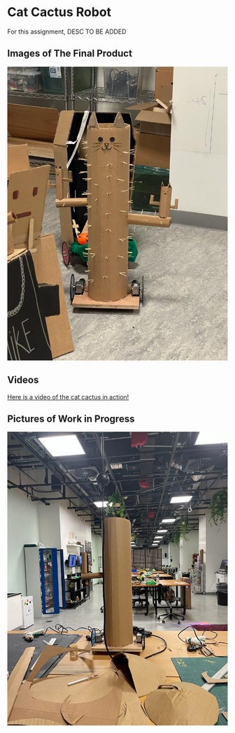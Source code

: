 # Cat Cactus Robot

For this assignment, DESC TO BE ADDED

## Images of The Final Product

![](catfinal.jpeg)

## Videos

[Here is a video of the cat cactus in action!](https://youtu.be/E3FCLbn6hOI)

## Pictures of Work in Progress

![](wip.jpeg)
